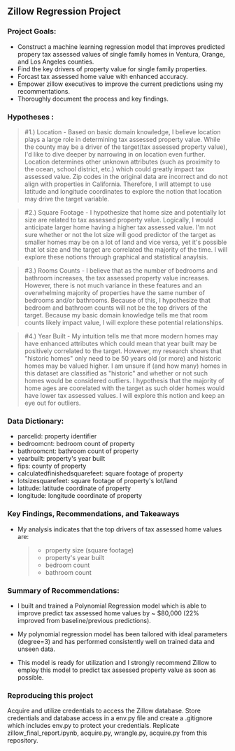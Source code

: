 ## Zillow Regression Project

### Project Goals:

- Construct a machine learning regression model that improves predicted propery tax assessed values of single family homes in Ventura, Orange, and Los Angeles counties.
- Find the key drivers of property value for single family properties.
- Forcast tax assessed home value with enhanced accuracy.
- Empower zillow executives to improve the current predictions using my recommentations.
- Thoroughly document the process and key findings.

### Hypotheses :

> #1.)  Location - Based on basic domain knowledge, I believe location plays a large role in determining tax assessed property value. While the county may be a driver of the target(tax assessed property value), I'd like to dive deeper by narrowing in on location even further. Location determines other unknown attributes (such as proximity to the ocean, school district, etc.) which could greatly impact tax assessed value. Zip codes in the original data are incorrect and do not align with properties in California. Therefore, I will attempt to use latitude and longitude coordinates to explore the notion that location may drive the target variable.

> #2.) Square Footage - I hypothesize that home size and potentially lot size are related to tax assessed property value. Logically, I would anticipate larger home having a higher tax assessed value. I'm not sure whether or not the lot size will good predictor of the target as smaller homes may be on a lot of land and vice versa, yet it's possible that lot size and the target are correlated the majority of the time. I will explore these notions through graphical and statistical anaylsis.

> #3.) Rooms Counts - I believe that as the number of bedrooms and bathroom increases, the tax assessed property value increases. However, there is not much variance in these features and an overwhelming majority of properties have the same number of bedrooms and/or bathrooms. Because of this, I hypothesize that bedroom and bathroom counts will not be the top drivers of the target. Because my basic domain knowledge tells me that room counts likely impact value, I will explore these potential relationships.

> #4.) Year Built - My intuition tells me that more modern homes may have enhanced attributes which could mean that year built may be positively correlated to the target. However, my research shows that "historic homes" only need to be 50 years old (or more) and historic homes may be valued higher. I am unsure if (and how many) homes in this dataset are classified as "historic" and whether or not such homes would be considered outliers. I hypothesis that the majority of home ages are coorelated with the target as such older homes would have lower tax assessed values. I will explore this notion and keep an eye out for outliers.

### Data Dictionary:

- parcelid: property identifier
- bedroomcnt: bedroom count of property
- bathroomcnt: bathroom count of property
- yearbuilt: property's year built
- fips: county of property
- calculatedfinishedsquarefeet: square footage of property
- lotsizesquarefeet: square footage of property's lot/land
- latitude: latitude coordinate of property
- longitude: longitude coordinate of property


### Key Findings, Recommendations, and Takeaways
- My analysis indicates that the top drivers of tax assessed home values are:
     > - property size (square footage)
     > - property's year built
     > - bedroom count
     > - bathroom count

### Summary of Recommendations:

- I built and trained a Polynomial Regression model which is able to improve predict tax assessed home values by ~ $80,000 (22% improved from baseline/previous predictions).
 
- My polynomial regression model has been tailored with ideal parameters (degree=3) and has performed consistently well on trained data and unseen data.

- This model is ready for utilization and I strongly recommend Zillow to employ this model to predict tax assessed property value as soon as possible.

### Reproducing this project
Acquire and utilize credentials to access the Zillow database. Store credentials and database access in a env.py file and create a .gitignore which includes env.py to protect your credentials. Replicate zillow_final_report.ipynb, acquire.py, wrangle.py, acquire.py from this repository. 

